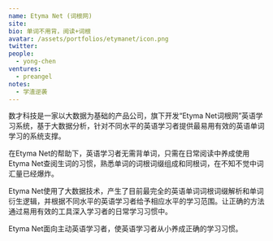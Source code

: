 ```yaml
---
name: Etyma Net (词根网)
site: 
bio: 单词不用背，阅读+词根
avatar: /assets/portfolios/etymanet/icon.png
twitter: 
people:
  - yong-chen
ventures:
  - preangel
notes:
  - 学渣逆袭
---
```


数才科技是一家以大数据为基础的产品公司，旗下开发“Etyma Net词根网”英语学习系统，基于大数据分析，针对不同水平的英语学习者提供最易用有效的英语单词学习的系统支撑。

在Etyma Net的帮助下，英语学习者无需背单词，只需在日常阅读中养成使用Etyma Net查阅生词的习惯，熟悉单词的词根词缀组成和同根词，在不知不觉中词汇量已经爆炸。

Etyma Net使用了大数据技术，产生了目前最完全的英语单词词根词缀解析和单词衍生逻辑，并根据不同水平的英语学习者给予相应水平的学习范围。让正确的方法通过易用有效的工具深入学习者的日常学习习惯中。

Etyma Net面向主动英语学习者，使英语学习者从小养成正确的学习习惯。
